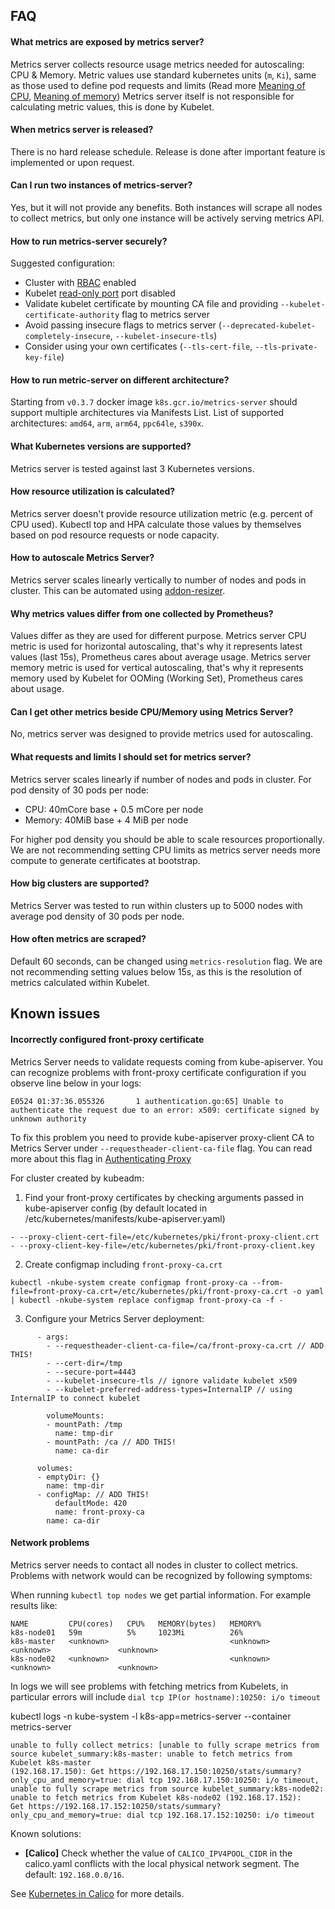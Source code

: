 ## FAQ

#### What metrics are exposed by metrics server?

Metrics server collects resource usage metrics needed for autoscaling: CPU & Memory.
Metric values use standard kubernetes units (`m`, `Ki`), same as those used to
define pod requests and limits (Read more [Meaning of CPU], [Meaning of memory])
Metrics server itself is not responsible for calculating metric values, this is done by Kubelet.

#### When metrics server is released?

There is no hard release schedule. Release is done after important feature is implemented or upon request.

#### Can I run two instances of metrics-server?

Yes, but it will not provide any benefits. Both instances will scrape all nodes to collect metrics, but only one instance will be actively serving metrics API.

#### How to run metrics-server securely?

Suggested configuration:
* Cluster with [RBAC] enabled
* Kubelet [read-only port] port disabled
* Validate kubelet certificate by mounting CA file and providing `--kubelet-certificate-authority` flag to metrics server
* Avoid passing insecure flags to metrics server (`--deprecated-kubelet-completely-insecure`, `--kubelet-insecure-tls`)
* Consider using your own certificates (`--tls-cert-file`, `--tls-private-key-file`)

#### How to run metric-server on different architecture?

Starting from `v0.3.7` docker image `k8s.gcr.io/metrics-server` should support multiple architectures via Manifests List.
List of supported architectures: `amd64`, `arm`, `arm64`, `ppc64le`, `s390x`.

#### What Kubernetes versions are supported?

Metrics server is tested against last 3 Kubernetes versions.

#### How resource utilization is calculated?

Metrics server doesn't provide resource utilization metric (e.g. percent of CPU used).
Kubectl top and HPA calculate those values by themselves based on pod resource requests or node capacity.

#### How to autoscale Metrics Server?

Metrics server scales linearly vertically to number of nodes and pods in cluster. This can be automated using [addon-resizer].

#### Why metrics values differ from one collected by Prometheus?

Values differ as they are used for different purpose.
Metrics server CPU metric is used for horizontal autoscaling, that's why it represents latest values (last 15s), Prometheus cares about average usage.
Metrics server memory metric is used for vertical autoscaling, that's why it represents memory used by Kubelet for OOMing (Working Set), Prometheus cares about usage.

#### Can I get other metrics beside CPU/Memory using Metrics Server?

No, metrics server was designed to provide metrics used for autoscaling.

#### What requests and limits I should set for metrics server?

Metrics server scales linearly if number of nodes and pods in cluster. For pod density of 30 pods per node:

* CPU: 40mCore base + 0.5 mCore per node
* Memory: 40MiB base + 4 MiB per node

For higher pod density you should be able to scale resources proportionally.
We are not recommending setting CPU limits as metrics server needs more compute to generate certificates at bootstrap.

#### How big clusters are supported?

Metrics Server was tested to run within clusters up to 5000 nodes with average pod density of 30 pods per node.

#### How often metrics are scraped?

Default 60 seconds, can be changed using `metrics-resolution` flag. We are not recommending setting values below 15s, as this is the resolution of metrics calculated within Kubelet.

## Known issues

#### Incorrectly configured front-proxy certificate

Metrics Server needs to validate requests coming from kube-apiserver. You can recognize problems with front-proxy certificate configuration if you observe line below in your logs:
```
E0524 01:37:36.055326       1 authentication.go:65] Unable to authenticate the request due to an error: x509: certificate signed by unknown authority
```

To fix this problem you need to provide kube-apiserver proxy-client CA to Metrics Server under `--requestheader-client-ca-file` flag. You can read more about this flag in [Authenticating Proxy](https://kubernetes.io/docs/reference/access-authn-authz/authentication/#authenticating-proxy)


For cluster created by kubeadm:

1. Find your front-proxy certificates by checking arguments passed in kube-apiserver config (by default located in /etc/kubernetes/manifests/kube-apiserver.yaml)

```
- --proxy-client-cert-file=/etc/kubernetes/pki/front-proxy-client.crt
- --proxy-client-key-file=/etc/kubernetes/pki/front-proxy-client.key
```

2. Create configmap including `front-proxy-ca.crt`

```
kubectl -nkube-system create configmap front-proxy-ca --from-file=front-proxy-ca.crt=/etc/kubernetes/pki/front-proxy-ca.crt -o yaml | kubectl -nkube-system replace configmap front-proxy-ca -f -
```

3. Configure your Metrics Server deployment:

```
      - args:
        - --requestheader-client-ca-file=/ca/front-proxy-ca.crt // ADD THIS!
        - --cert-dir=/tmp
        - --secure-port=4443
        - --kubelet-insecure-tls // ignore validate kubelet x509
        - --kubelet-preferred-address-types=InternalIP // using InternalIP to connect kubelet

        volumeMounts:
        - mountPath: /tmp
          name: tmp-dir
        - mountPath: /ca // ADD THIS!
          name: ca-dir

      volumes:
      - emptyDir: {}
        name: tmp-dir
      - configMap: // ADD THIS!
          defaultMode: 420
          name: front-proxy-ca
        name: ca-dir
```

#### Network problems

Metrics server needs to contact all nodes in cluster to collect metrics. Problems with network would can be recognized by following symptoms:

When running `kubectl top nodes` we get partial information. For example results like:
```
NAME         CPU(cores)   CPU%   MEMORY(bytes)   MEMORY%     
k8s-node01   59m          5%     1023Mi          26%         
k8s-master   <unknown>                           <unknown>               <unknown>               <unknown>               
k8s-node02   <unknown>                           <unknown>               <unknown>               <unknown>         
```

In logs we will see problems with fetching metrics from Kubelets, in particular errors will include `dial tcp IP(or hostname):10250: i/o timeout`

kubectl logs -n kube-system -l k8s-app=metrics-server --container metrics-server

```
unable to fully collect metrics: [unable to fully scrape metrics from source kubelet_summary:k8s-master: unable to fetch metrics from Kubelet k8s-master
(192.168.17.150): Get https://192.168.17.150:10250/stats/summary?only_cpu_and_memory=true: dial tcp 192.168.17.150:10250: i/o timeout, 
unable to fully scrape metrics from source kubelet_summary:k8s-node02: unable to fetch metrics from Kubelet k8s-node02 (192.168.17.152):
Get https://192.168.17.152:10250/stats/summary?only_cpu_and_memory=true: dial tcp 192.168.17.152:10250: i/o timeout
```

Known solutions:
* **[Calico]** Check whether the value of `CALICO_IPV4POOL_CIDR` in the calico.yaml conflicts with the local physical network segment. The default: `192.168.0.0/16`.

See [Kubernetes in Calico] for more details.

[Meaning of CPU]: https://kubernetes.io/docs/concepts/configuration/manage-compute-resources-container/#meaning-of-cpu
[Meaning of memory]: https://kubernetes.io/docs/concepts/configuration/manage-compute-resources-container/#meaning-of-memory
[RBAC]: https://kubernetes.io/docs/reference/access-authn-authz/rbac/
[read-only port]: https://kubernetes.io/docs/reference/command-line-tools-reference/kubelet/#options
[addon-resizer]: https://github.com/kubernetes/autoscaler/tree/master/addon-resizer
[Kubernetes in Calico]: https://docs.projectcalico.org/getting-started/kubernetes/quickstart
